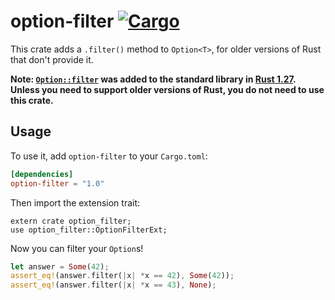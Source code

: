 # option-filter [![Cargo](https://img.shields.io/crates/v/option-filter.svg)](https://crates.io/crates/option-filter)

This crate adds a `.filter()` method to `Option<T>`, for older versions of Rust that don't provide it.

**Note: [`Option::filter`][std] was added to the standard library in [Rust 1.27][rust]. Unless you need to support older versions of Rust, you do not need to use this crate.**

[std]: https://doc.rust-lang.org/std/option/enum.Option.html#method.filter
[rust]: https://github.com/rust-lang/rust/blob/master/RELEASES.md#version-1270-2018-06-21

## Usage

To use it, add `option-filter` to your `Cargo.toml`:

```toml
[dependencies]
option-filter = "1.0"
```

Then import the extension trait:

```rust,ignore
extern crate option_filter;
use option_filter::OptionFilterExt;
```

Now you can filter your `Option`s!

```rust
let answer = Some(42);
assert_eq!(answer.filter(|x| *x == 42), Some(42));
assert_eq!(answer.filter(|x| *x == 43), None);
```
